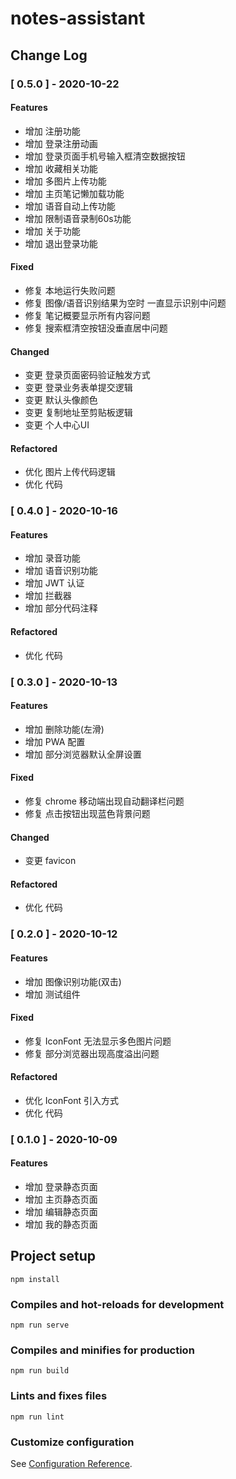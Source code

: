 # notes-assistant

## Change Log

### [ 0.5.0 ] - 2020-10-22

#### Features

* 增加 注册功能
* 增加 登录注册动画
* 增加 登录页面手机号输入框清空数据按钮
* 增加 收藏相关功能
* 增加 多图片上传功能
* 增加 主页笔记懒加载功能
* 增加 语音自动上传功能
* 增加 限制语音录制60s功能
* 增加 关于功能
* 增加 退出登录功能

#### Fixed

* 修复 本地运行失败问题
* 修复 图像/语音识别结果为空时 一直显示识别中问题
* 修复 笔记概要显示所有内容问题
* 修复 搜索框清空按钮没垂直居中问题

#### Changed

* 变更 登录页面密码验证触发方式
* 变更 登录业务表单提交逻辑
* 变更 默认头像颜色
* 变更 复制地址至剪贴板逻辑
* 变更 个人中心UI

#### Refactored

* 优化 图片上传代码逻辑
* 优化 代码

### [ 0.4.0 ] - 2020-10-16

#### Features

* 增加 录音功能
* 增加 语音识别功能
* 增加 JWT 认证
* 增加 拦截器
* 增加 部分代码注释

#### Refactored

* 优化 代码

### [ 0.3.0 ] - 2020-10-13

#### Features

* 增加 删除功能(左滑)
* 增加 PWA 配置
* 增加 部分浏览器默认全屏设置

#### Fixed

* 修复 chrome 移动端出现自动翻译栏问题
* 修复 点击按钮出现蓝色背景问题

#### Changed

* 变更 favicon

#### Refactored

* 优化 代码

### [ 0.2.0 ] - 2020-10-12

#### Features

* 增加 图像识别功能(双击)
* 增加 测试组件

#### Fixed

* 修复 IconFont 无法显示多色图片问题
* 修复 部分浏览器出现高度溢出问题

#### Refactored

* 优化 IconFont 引入方式
* 优化 代码

### [ 0.1.0 ] - 2020-10-09

#### Features

* 增加 登录静态页面
* 增加 主页静态页面
* 增加 编辑静态页面
* 增加 我的静态页面

## Project setup
```
npm install
```

### Compiles and hot-reloads for development
```
npm run serve
```

### Compiles and minifies for production
```
npm run build
```

### Lints and fixes files
```
npm run lint
```

### Customize configuration
See [Configuration Reference](https://cli.vuejs.org/config/).

